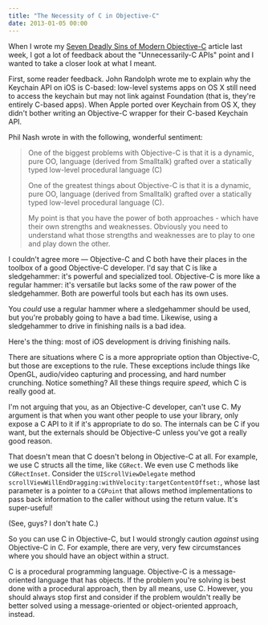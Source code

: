 ```yaml
---
title: "The Necessity of C in Objective-C"
date: 2013-01-05 00:00
---
```


When I wrote my [Seven Deadly Sins of Modern Objective-C](/blog/seven-deadly-sins-of-modern-objective-c) article last week, I got a lot of feedback about the "Unnecessarily-C APIs" point and I wanted to take a closer look at what I meant.

First, some reader feedback. John Randolph wrote me to explain why the Keychain API on iOS is C-based: low-level systems apps on OS X still need to access the keychain but may not link against Foundation (that is, they're entirely C-based apps). When Apple ported over Keychain from OS X, they didn't bother writing an Objective-C wrapper for their C-based Keychain API.

Phil Nash wrote in with the following, wonderful sentiment:

> One of the biggest problems with Objective-C is that it is a dynamic, pure OO, language (derived from Smalltalk) grafted over a statically typed low-level procedural language (C)
> 
> One of the greatest things about Objective-C is that it is a dynamic, pure OO, language (derived from Smalltalk) grafted over a statically typed low-level procedural language (C).
> 
> My point is that you have the power of both approaches - which have their own strengths and weaknesses. Obviously you need to understand what those strengths and weaknesses are to play to one and play down the other.

I couldn't agree more — Objective-C and C both have their places in the toolbox of a good Objective-C developer. I'd say that C is like a sledgehammer: it's powerful and specialized tool. Objective-C is more like a regular hammer: it's versatile but lacks some of the raw power of the sledgehammer. Both are powerful tools but each has its own uses.

You _could_ use a regular hammer where a sledgehammer should be used, but you're probably going to have a bad time. Likewise, using a sledgehammer to drive in finishing nails is a bad idea.

Here's the thing: most of iOS development is driving finishing nails.

There are situations where C is a more appropriate option than Objective-C, but those are exceptions to the rule. These exceptions include things like OpenGL, audio/video capturing and processing, and hard number crunching. Notice something? All these things require _speed_, which C is really good at.

I'm not arguing that you, as an Objective-C developer, can't use C. My argument is that when you want other people to use your library, only expose a C API to it if it's appropriate to do so. The internals can be C if you want, but the externals should be Objective-C unless you've got a really good reason.

That doesn't mean that C doesn't belong in Objective-C at all. For example, we use C structs all the time, like `CGRect`. We even use C methods like `CGRectInset`. Consider the `UIScrollViewDelegate` method `scrollViewWillEndDragging:withVelocity:targetContentOffset:`, whose last parameter is a pointer to a `CGPoint` that allows method implementations to pass back information to the caller without using the return value. It's super-useful!

(See, guys? I don't hate C.)

So you can use C in Objective-C, but I would strongly caution _against_ using Objective-C in C. For example, there are very, very few circumstances where you should have an object within a struct.

C is a procedural programming language. Objective-C is a message-oriented language that has objects. If the problem you're solving is best done with a procedural approach, then by all means, use C. However, you should always stop first and consider if the problem wouldn't really be better solved using a message-oriented or object-oriented approach, instead.

<!-- more -->
